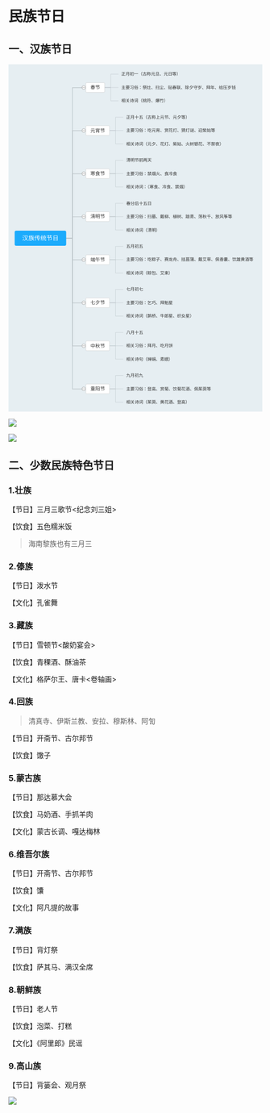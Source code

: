 # 民族节日

## 一、汉族节日

<div width="100%" style="overflow-x: auto;"> <svg id="kity_svg_11" xmlns="http://www.w3.org/2000/svg" xmlns:xlink="http://www.w3.org/1999/xlink" version="1.1" width="838" height="1146" style="background: rgb(230, 238, 242) none repeat scroll 0% 0%; visibility: visible;" viewBox="0 0 838 1146"><defs id="kity_defs_12"><linearGradient id="kity_linearGradient_23" x1="0" y1="0" x2="0" y2="1"><stop id="kity_stop_24" offset="0" stop-color="rgb(67, 188, 0)"></stop><stop id="kity_stop_25" offset="1" stop-color="rgb(67, 188, 0)"></stop></linearGradient><marker id="kity_marker_0" orient="auto" markerWidth="13" markerHeight="13" refX="12" refY="6"><path id="kity_path_1" fill="#3982fc" stroke="none" d="M2,2 L4,6 L2,11 L12,6 Z"></path></marker><g id="symbol-nwse-resize" style="cursor: pointer;"><path id="kity_path_3" fill="white" stroke="#ccc" d="M16,6A10,10,0,1,1,-4,6A10,10,0,1,1,16,6"></path><path id="kity_path_4" fill="#fdaa28" stroke="none" d="M11.3 12.4l-3.8-.5c-.4 0-.7-.3-.8-.7-.1-.4 0-.8.2-1l.8-.8-4.2-4.2-.8.8c-.2.2-.4.3-.7.3-.5 0-.9-.4-1-.9L.5 1.6c0-.3.1-.6.2-.8.2-.2.5-.3.7-.3h.1l3.8.5c.4 0 .7.3.8.7.1.4 0 .8-.2 1l-.8.8 4.2 4.2.8-.8c.2-.2.4-.3.7-.3.5 0 .9.4 1 .9l.5 3.8c0 .3-.1.6-.2.8-.2.2-.5.3-.7.3h-.1"></path></g></defs><g id="kity_g_13"><g id="minder1" text-rendering="geometricPrecision"><g id="minder_connect_group1" stroke-linecap="round"><path id="kity_path_39" fill="none" stroke="#bdc5c9" stroke-width="2" d="M106,574h105v-497H256"></path><path id="kity_path_41" fill="none" stroke="#bdc5c9" stroke-width="1" d="M317.5,76.5h20v-44H362.5"></path><path id="kity_path_43" fill="none" stroke="#bdc5c9" stroke-width="1" d="M317.5,76.5h20v0H362.5"></path><path id="kity_path_45" fill="none" stroke="#bdc5c9" stroke-width="1" d="M317.5,76.5h20v44H362.5"></path><path id="kity_path_47" fill="none" stroke="#bdc5c9" stroke-width="2" d="M106,574h105v-355H256"></path><path id="kity_path_49" fill="none" stroke="#bdc5c9" stroke-width="1" d="M333.5,218.5h20v-44H378.5"></path><path id="kity_path_51" fill="none" stroke="#bdc5c9" stroke-width="1" d="M333.5,218.5h20v0H378.5"></path><path id="kity_path_53" fill="none" stroke="#bdc5c9" stroke-width="1" d="M333.5,218.5h20v44H378.5"></path><path id="kity_path_55" fill="none" stroke="#bdc5c9" stroke-width="2" d="M106,574h105v-213H256"></path><path id="kity_path_57" fill="none" stroke="#bdc5c9" stroke-width="1" d="M333.5,360.5h20v-44H378.5"></path><path id="kity_path_59" fill="none" stroke="#bdc5c9" stroke-width="1" d="M333.5,360.5h20v0H378.5"></path><path id="kity_path_61" fill="none" stroke="#bdc5c9" stroke-width="1" d="M333.5,360.5h20v44H378.5"></path><path id="kity_path_63" fill="none" stroke="#bdc5c9" stroke-width="2" d="M106,574h105v-71H256"></path><path id="kity_path_65" fill="none" stroke="#bdc5c9" stroke-width="1" d="M333.5,502.5h20v-44H378.5"></path><path id="kity_path_67" fill="none" stroke="#bdc5c9" stroke-width="1" d="M333.5,502.5h20v0H378.5"></path><path id="kity_path_69" fill="none" stroke="#bdc5c9" stroke-width="1" d="M333.5,502.5h20v44H378.5"></path><path id="kity_path_71" fill="none" stroke="#bdc5c9" stroke-width="2" d="M106,574h105v71H256"></path><path id="kity_path_73" fill="none" stroke="#bdc5c9" stroke-width="1" d="M333.5,644.5h20v-44H378.5"></path><path id="kity_path_75" fill="none" stroke="#bdc5c9" stroke-width="1" d="M333.5,644.5h20v0H378.5"></path><path id="kity_path_77" fill="none" stroke="#bdc5c9" stroke-width="1" d="M333.5,644.5h20v44H378.5"></path><path id="kity_path_79" fill="none" stroke="#bdc5c9" stroke-width="2" d="M106,574h105v213H256"></path><path id="kity_path_81" fill="none" stroke="#bdc5c9" stroke-width="1" d="M333.5,786.5h20v-44H378.5"></path><path id="kity_path_83" fill="none" stroke="#bdc5c9" stroke-width="1" d="M333.5,786.5h20v0H378.5"></path><path id="kity_path_85" fill="none" stroke="#bdc5c9" stroke-width="1" d="M333.5,786.5h20v44H378.5"></path><path id="kity_path_87" fill="none" stroke="#bdc5c9" stroke-width="2" d="M106,574h105v355H256"></path><path id="kity_path_89" fill="none" stroke="#bdc5c9" stroke-width="1" d="M333.5,928.5h20v-44H378.5"></path><path id="kity_path_91" fill="none" stroke="#bdc5c9" stroke-width="1" d="M333.5,928.5h20v0H378.5"></path><path id="kity_path_93" fill="none" stroke="#bdc5c9" stroke-width="1" d="M333.5,928.5h20v44H378.5"></path><path id="kity_path_95" fill="none" stroke="#bdc5c9" stroke-width="2" d="M106,574h105v497H256"></path><path id="kity_path_97" fill="none" stroke="#bdc5c9" stroke-width="1" d="M333.5,1070.5h20v-44H378.5"></path><path id="kity_path_99" fill="none" stroke="#bdc5c9" stroke-width="1" d="M333.5,1070.5h20v0H378.5"></path><path id="kity_path_101" fill="none" stroke="#bdc5c9" stroke-width="1" d="M333.5,1070.5h20v44H378.5"></path></g><g id="minder_generalize_group1"></g><g id="minder_rel_line_group1"></g><g id="minder_node1"><path id="kity_path_302" fill="rgba(0, 0, 0, .25)" stroke="none" d="M29.5,553.5h160a5,5,0,0,1,5,5v40a5,5,0,0,1,-5,5h-160a5,5,0,0,1,-5,-5v-40a5,5,0,0,1,5,-5z" display="none"></path><path id="node_outline1" fill="#1cabfc" stroke="transparent" d="M25.5,548.5h160a5,5,0,0,1,5,5v40a5,5,0,0,1,-5,5h-160a5,5,0,0,1,-5,-5v-40a5,5,0,0,1,5,-5z" stroke-width="0"></path><g id="node_text1" fill="#fff"><text id="kity_text_30" text-rendering="inherit" font-size="20" dy="1em" y="560.2999877929688" x="45.5">汉族传统节日 </text></g></g><g id="kity_g_17" display="none"><path id="kity_path_18" fill="none" stroke="none" d="M45.5,573.5h0v0h0z"></path></g><g id="kity_g_19"><path id="kity_path_20" fill="none" stroke="none" d="M45.5,573.5h0v0h0z"></path><path id="kity_path_21" fill="none" stroke="none"></path></g><g id="minder_node2"><path id="kity_path_294" fill="rgba(0, 0, 0, .25)" stroke="none" d="M269.5,68.5h42a5,5,0,0,1,5,5v16a5,5,0,0,1,-5,5h-42a5,5,0,0,1,-5,-5v-16a5,5,0,0,1,5,-5z" display="none"></path><g id="node_expander4" style="cursor: pointer;"><path id="kity_path_208" fill="white" stroke="gray" d="M254.5,76.5A6,6,0,1,1,242.5,76.5A6,6,0,1,1,254.5,76.5"></path><path id="kity_path_209" fill="none" stroke="gray" d="M244,76.5L253,76.5"></path></g><path id="node_outline5" fill="#fff" stroke="#ccc" d="M258.5,60.5h56a3,3,0,0,1,3,3v26a3,3,0,0,1,-3,3h-56a3,3,0,0,1,-3,-3v-26a3,3,0,0,1,3,-3z" stroke-width="1"></path><g id="node_text5" fill="#333"><text id="kity_text_109" text-rendering="inherit" font-size="16" dy="1em" y="65.94000244140625" x="270.5">春节</text></g></g><g id="minder_node3"><g id="node_expander1" style="cursor: pointer;" display="none"><path id="kity_path_199" fill="white" stroke="gray" d="M362.5,32.5A6,6,0,1,1,350.5,32.5A6,6,0,1,1,362.5,32.5"></path><path id="kity_path_200" fill="none" stroke="gray"></path></g><path id="node_outline2" fill="none" stroke="none" d="M367.5,20.5h206a5,5,0,0,1,5,5v14a5,5,0,0,1,-5,5h-206a5,5,0,0,1,-5,-5v-14a5,5,0,0,1,5,-5z" stroke-width="0"></path><g id="node_text2" fill="#333"><text id="kity_text_103" text-rendering="inherit" font-size="14" dy="1em" y="23.260009765625" x="372.5">正月初一（古称元旦、元日等）</text></g></g><g id="minder_node4"><g id="node_expander2" style="cursor: pointer;" display="none"><path id="kity_path_202" fill="white" stroke="gray" d="M362.5,76.5A6,6,0,1,1,350.5,76.5A6,6,0,1,1,362.5,76.5"></path><path id="kity_path_203" fill="none" stroke="gray"></path></g><path id="node_outline3" fill="none" stroke="none" d="M367.5,64.5h388a5,5,0,0,1,5,5v14a5,5,0,0,1,-5,5h-388a5,5,0,0,1,-5,-5v-14a5,5,0,0,1,5,-5z" stroke-width="0"></path><g id="node_text3" fill="#333"><text id="kity_text_105" text-rendering="inherit" font-size="14" dy="1em" y="67.260009765625" x="372.5">主要习俗：祭灶、扫尘、贴春联、除夕守岁、拜年、给压岁钱</text></g></g><g id="minder_node5"><g id="node_expander3" style="cursor: pointer;" display="none"><path id="kity_path_205" fill="white" stroke="gray" d="M362.5,120.5A6,6,0,1,1,350.5,120.5A6,6,0,1,1,362.5,120.5"></path><path id="kity_path_206" fill="none" stroke="gray"></path></g><path id="node_outline4" fill="none" stroke="none" d="M367.5,108.5h164a5,5,0,0,1,5,5v14a5,5,0,0,1,-5,5h-164a5,5,0,0,1,-5,-5v-14a5,5,0,0,1,5,-5z" stroke-width="0"></path><g id="node_text4" fill="#333"><text id="kity_text_107" text-rendering="inherit" font-size="14" dy="1em" y="111.260009765625" x="372.5">相关诗词（桃符、爆竹）</text></g></g><g id="minder_node6"><path id="kity_path_295" fill="rgba(0, 0, 0, .25)" stroke="none" d="M269.5,210.5h58a5,5,0,0,1,5,5v16a5,5,0,0,1,-5,5h-58a5,5,0,0,1,-5,-5v-16a5,5,0,0,1,5,-5z" display="none"></path><g id="node_expander8" style="cursor: pointer;"><path id="kity_path_220" fill="white" stroke="gray" d="M254.5,218.5A6,6,0,1,1,242.5,218.5A6,6,0,1,1,254.5,218.5"></path><path id="kity_path_221" fill="none" stroke="gray" d="M244,218.5L253,218.5"></path></g><path id="node_outline9" fill="#fff" stroke="#ccc" d="M258.5,202.5h72a3,3,0,0,1,3,3v26a3,3,0,0,1,-3,3h-72a3,3,0,0,1,-3,-3v-26a3,3,0,0,1,3,-3z" stroke-width="1"></path><g id="node_text9" fill="#333"><text id="kity_text_117" text-rendering="inherit" font-size="16" dy="1em" y="207.94000244140625" x="270.5">元宵节</text></g></g><g id="minder_node7"><g id="node_expander5" style="cursor: pointer;" display="none"><path id="kity_path_211" fill="white" stroke="gray" d="M378.5,174.5A6,6,0,1,1,366.5,174.5A6,6,0,1,1,378.5,174.5"></path><path id="kity_path_212" fill="none" stroke="gray"></path></g><path id="node_outline6" fill="none" stroke="none" d="M383.5,162.5h220a5,5,0,0,1,5,5v14a5,5,0,0,1,-5,5h-220a5,5,0,0,1,-5,-5v-14a5,5,0,0,1,5,-5z" stroke-width="0"></path><g id="node_text6" fill="#333"><text id="kity_text_111" text-rendering="inherit" font-size="14" dy="1em" y="165.260009765625" x="388.5">正月十五（古称上元节、元夕等）</text></g></g><g id="minder_node8"><g id="node_expander6" style="cursor: pointer;" display="none"><path id="kity_path_214" fill="white" stroke="gray" d="M378.5,218.5A6,6,0,1,1,366.5,218.5A6,6,0,1,1,378.5,218.5"></path><path id="kity_path_215" fill="none" stroke="gray"></path></g><path id="node_outline7" fill="none" stroke="none" d="M383.5,206.5h304a5,5,0,0,1,5,5v14a5,5,0,0,1,-5,5h-304a5,5,0,0,1,-5,-5v-14a5,5,0,0,1,5,-5z" stroke-width="0"></path><g id="node_text7" fill="#333"><text id="kity_text_113" text-rendering="inherit" font-size="14" dy="1em" y="209.260009765625" x="388.5">主要习俗：吃元宵、赏花灯、猜灯谜、迎紫姑等</text></g></g><g id="minder_node9"><g id="node_expander7" style="cursor: pointer;" display="none"><path id="kity_path_217" fill="white" stroke="gray" d="M378.5,262.5A6,6,0,1,1,366.5,262.5A6,6,0,1,1,378.5,262.5"></path><path id="kity_path_218" fill="none" stroke="gray"></path></g><path id="node_outline8" fill="none" stroke="none" d="M383.5,250.5h332a5,5,0,0,1,5,5v14a5,5,0,0,1,-5,5h-332a5,5,0,0,1,-5,-5v-14a5,5,0,0,1,5,-5z" stroke-width="0"></path><g id="node_text8" fill="#333"><text id="kity_text_115" text-rendering="inherit" font-size="14" dy="1em" y="253.260009765625" x="388.5">相关诗词（元夕、花灯、紫姑、火树银花、不禁夜）</text></g></g><g id="minder_node10"><path id="kity_path_296" fill="rgba(0, 0, 0, .25)" stroke="none" d="M269.5,352.5h58a5,5,0,0,1,5,5v16a5,5,0,0,1,-5,5h-58a5,5,0,0,1,-5,-5v-16a5,5,0,0,1,5,-5z" display="none"></path><g id="node_expander12" style="cursor: pointer;"><path id="kity_path_232" fill="white" stroke="gray" d="M254.5,360.5A6,6,0,1,1,242.5,360.5A6,6,0,1,1,254.5,360.5"></path><path id="kity_path_233" fill="none" stroke="gray" d="M244,360.5L253,360.5"></path></g><path id="node_outline13" fill="#fff" stroke="#ccc" d="M258.5,344.5h72a3,3,0,0,1,3,3v26a3,3,0,0,1,-3,3h-72a3,3,0,0,1,-3,-3v-26a3,3,0,0,1,3,-3z" stroke-width="1"></path><g id="node_text13" fill="#333"><text id="kity_text_125" text-rendering="inherit" font-size="16" dy="1em" y="349.94000244140625" x="270.5">寒食节</text></g></g><g id="minder_node11"><g id="node_expander9" style="cursor: pointer;" display="none"><path id="kity_path_223" fill="white" stroke="gray" d="M378.5,316.5A6,6,0,1,1,366.5,316.5A6,6,0,1,1,378.5,316.5"></path><path id="kity_path_224" fill="none" stroke="gray"></path></g><path id="node_outline10" fill="none" stroke="none" d="M383.5,304.5h94a5,5,0,0,1,5,5v14a5,5,0,0,1,-5,5h-94a5,5,0,0,1,-5,-5v-14a5,5,0,0,1,5,-5z" stroke-width="0"></path><g id="node_text10" fill="#333"><text id="kity_text_119" text-rendering="inherit" font-size="14" dy="1em" y="307.260009765625" x="388.5">清明节前两天</text></g></g><g id="minder_node12"><g id="node_expander10" style="cursor: pointer;" display="none"><path id="kity_path_226" fill="white" stroke="gray" d="M378.5,360.5A6,6,0,1,1,366.5,360.5A6,6,0,1,1,378.5,360.5"></path><path id="kity_path_227" fill="none" stroke="gray"></path></g><path id="node_outline11" fill="none" stroke="none" d="M383.5,348.5h178a5,5,0,0,1,5,5v14a5,5,0,0,1,-5,5h-178a5,5,0,0,1,-5,-5v-14a5,5,0,0,1,5,-5z" stroke-width="0"></path><g id="node_text11" fill="#333"><text id="kity_text_121" text-rendering="inherit" font-size="14" dy="1em" y="351.260009765625" x="388.5">主要习俗：禁烟火、食冷食</text></g></g><g id="minder_node13"><g id="node_expander11" style="cursor: pointer;" display="none"><path id="kity_path_229" fill="white" stroke="gray" d="M378.5,404.5A6,6,0,1,1,366.5,404.5A6,6,0,1,1,378.5,404.5"></path><path id="kity_path_230" fill="none" stroke="gray"></path></g><path id="node_outline12" fill="none" stroke="none" d="M383.5,392.5h220a5,5,0,0,1,5,5v14a5,5,0,0,1,-5,5h-220a5,5,0,0,1,-5,-5v-14a5,5,0,0,1,5,-5z" stroke-width="0"></path><g id="node_text12" fill="#333"><text id="kity_text_123" text-rendering="inherit" font-size="14" dy="1em" y="395.260009765625" x="388.5">相关诗词：（寒食、冷食、禁烟）</text></g></g><g id="minder_node14"><path id="kity_path_297" fill="rgba(0, 0, 0, .25)" stroke="none" d="M269.5,494.5h58a5,5,0,0,1,5,5v16a5,5,0,0,1,-5,5h-58a5,5,0,0,1,-5,-5v-16a5,5,0,0,1,5,-5z" display="none"></path><g id="node_expander16" style="cursor: pointer;"><path id="kity_path_244" fill="white" stroke="gray" d="M254.5,502.5A6,6,0,1,1,242.5,502.5A6,6,0,1,1,254.5,502.5"></path><path id="kity_path_245" fill="none" stroke="gray" d="M244,502.5L253,502.5"></path></g><path id="node_outline17" fill="#fff" stroke="#ccc" d="M258.5,486.5h72a3,3,0,0,1,3,3v26a3,3,0,0,1,-3,3h-72a3,3,0,0,1,-3,-3v-26a3,3,0,0,1,3,-3z" stroke-width="1"></path><g id="node_text17" fill="#333"><text id="kity_text_133" text-rendering="inherit" font-size="16" dy="1em" y="491.94000244140625" x="270.5">清明节</text></g></g><g id="minder_node15"><g id="node_expander13" style="cursor: pointer;" display="none"><path id="kity_path_235" fill="white" stroke="gray" d="M378.5,458.5A6,6,0,1,1,366.5,458.5A6,6,0,1,1,378.5,458.5"></path><path id="kity_path_236" fill="none" stroke="gray"></path></g><path id="node_outline14" fill="none" stroke="none" d="M383.5,446.5h94a5,5,0,0,1,5,5v14a5,5,0,0,1,-5,5h-94a5,5,0,0,1,-5,-5v-14a5,5,0,0,1,5,-5z" stroke-width="0"></path><g id="node_text14" fill="#333"><text id="kity_text_127" text-rendering="inherit" font-size="14" dy="1em" y="449.260009765625" x="388.5">春分后十五日</text></g></g><g id="minder_node16"><g id="node_expander14" style="cursor: pointer;" display="none"><path id="kity_path_238" fill="white" stroke="gray" d="M378.5,502.5A6,6,0,1,1,366.5,502.5A6,6,0,1,1,378.5,502.5"></path><path id="kity_path_239" fill="none" stroke="gray"></path></g><path id="node_outline15" fill="none" stroke="none" d="M383.5,490.5h360a5,5,0,0,1,5,5v14a5,5,0,0,1,-5,5h-360a5,5,0,0,1,-5,-5v-14a5,5,0,0,1,5,-5z" stroke-width="0"></path><g id="node_text15" fill="#333"><text id="kity_text_129" text-rendering="inherit" font-size="14" dy="1em" y="493.260009765625" x="388.5">主要习俗：扫墓、戴柳、植树、踏青、荡秋千、放风筝等</text></g></g><g id="minder_node17"><g id="node_expander15" style="cursor: pointer;" display="none"><path id="kity_path_241" fill="white" stroke="gray" d="M378.5,546.5A6,6,0,1,1,366.5,546.5A6,6,0,1,1,378.5,546.5"></path><path id="kity_path_242" fill="none" stroke="gray"></path></g><path id="node_outline16" fill="none" stroke="none" d="M383.5,534.5h122a5,5,0,0,1,5,5v14a5,5,0,0,1,-5,5h-122a5,5,0,0,1,-5,-5v-14a5,5,0,0,1,5,-5z" stroke-width="0"></path><g id="node_text16" fill="#333"><text id="kity_text_131" text-rendering="inherit" font-size="14" dy="1em" y="537.260009765625" x="388.5">相关诗词（清明）</text></g></g><g id="minder_node18"><path id="kity_path_298" fill="rgba(0, 0, 0, .25)" stroke="none" d="M269.5,636.5h58a5,5,0,0,1,5,5v16a5,5,0,0,1,-5,5h-58a5,5,0,0,1,-5,-5v-16a5,5,0,0,1,5,-5z" display="none"></path><g id="node_expander20" style="cursor: pointer;"><path id="kity_path_256" fill="white" stroke="gray" d="M254.5,644.5A6,6,0,1,1,242.5,644.5A6,6,0,1,1,254.5,644.5"></path><path id="kity_path_257" fill="none" stroke="gray" d="M244,644.5L253,644.5"></path></g><path id="node_outline21" fill="#fff" stroke="#ccc" d="M258.5,628.5h72a3,3,0,0,1,3,3v26a3,3,0,0,1,-3,3h-72a3,3,0,0,1,-3,-3v-26a3,3,0,0,1,3,-3z" stroke-width="1"></path><g id="node_text21" fill="#333"><text id="kity_text_141" text-rendering="inherit" font-size="16" dy="1em" y="633.9400024414062" x="270.5">端午节</text></g></g><g id="minder_node19"><g id="node_expander17" style="cursor: pointer;" display="none"><path id="kity_path_247" fill="white" stroke="gray" d="M378.5,600.5A6,6,0,1,1,366.5,600.5A6,6,0,1,1,378.5,600.5"></path><path id="kity_path_248" fill="none" stroke="gray"></path></g><path id="node_outline18" fill="none" stroke="none" d="M383.5,588.5h66a5,5,0,0,1,5,5v14a5,5,0,0,1,-5,5h-66a5,5,0,0,1,-5,-5v-14a5,5,0,0,1,5,-5z" stroke-width="0"></path><g id="node_text18" fill="#333"><text id="kity_text_135" text-rendering="inherit" font-size="14" dy="1em" y="591.260009765625" x="388.5">五月初五</text></g></g><g id="minder_node20"><g id="node_expander18" style="cursor: pointer;" display="none"><path id="kity_path_250" fill="white" stroke="gray" d="M378.5,644.5A6,6,0,1,1,366.5,644.5A6,6,0,1,1,378.5,644.5"></path><path id="kity_path_251" fill="none" stroke="gray"></path></g><path id="node_outline19" fill="none" stroke="none" d="M383.5,632.5h430a5,5,0,0,1,5,5v14a5,5,0,0,1,-5,5h-430a5,5,0,0,1,-5,-5v-14a5,5,0,0,1,5,-5z" stroke-width="0"></path><g id="node_text19" fill="#333"><text id="kity_text_137" text-rendering="inherit" font-size="14" dy="1em" y="635.260009765625" x="388.5">主要习俗：吃粽子、赛龙舟、挂菖蒲、戴艾草、佩香囊、饮雄黄酒等</text></g></g><g id="minder_node21"><g id="node_expander19" style="cursor: pointer;" display="none"><path id="kity_path_253" fill="white" stroke="gray" d="M378.5,688.5A6,6,0,1,1,366.5,688.5A6,6,0,1,1,378.5,688.5"></path><path id="kity_path_254" fill="none" stroke="gray"></path></g><path id="node_outline20" fill="none" stroke="none" d="M383.5,676.5h164a5,5,0,0,1,5,5v14a5,5,0,0,1,-5,5h-164a5,5,0,0,1,-5,-5v-14a5,5,0,0,1,5,-5z" stroke-width="0"></path><g id="node_text20" fill="#333"><text id="kity_text_139" text-rendering="inherit" font-size="14" dy="1em" y="679.260009765625" x="388.5">相关诗词（粽包、艾束）</text></g></g><g id="minder_node22"><path id="kity_path_299" fill="rgba(0, 0, 0, .25)" stroke="none" d="M269.5,778.5h58a5,5,0,0,1,5,5v16a5,5,0,0,1,-5,5h-58a5,5,0,0,1,-5,-5v-16a5,5,0,0,1,5,-5z" display="none"></path><g id="node_expander24" style="cursor: pointer;"><path id="kity_path_268" fill="white" stroke="gray" d="M254.5,786.5A6,6,0,1,1,242.5,786.5A6,6,0,1,1,254.5,786.5"></path><path id="kity_path_269" fill="none" stroke="gray" d="M244,786.5L253,786.5"></path></g><path id="node_outline25" fill="#fff" stroke="#ccc" d="M258.5,770.5h72a3,3,0,0,1,3,3v26a3,3,0,0,1,-3,3h-72a3,3,0,0,1,-3,-3v-26a3,3,0,0,1,3,-3z" stroke-width="1"></path><g id="node_text25" fill="#333"><text id="kity_text_149" text-rendering="inherit" font-size="16" dy="1em" y="775.9400024414062" x="270.5">七夕节</text></g></g><g id="minder_node23"><g id="node_expander21" style="cursor: pointer;" display="none"><path id="kity_path_259" fill="white" stroke="gray" d="M378.5,742.5A6,6,0,1,1,366.5,742.5A6,6,0,1,1,378.5,742.5"></path><path id="kity_path_260" fill="none" stroke="gray"></path></g><path id="node_outline22" fill="none" stroke="none" d="M383.5,730.5h66a5,5,0,0,1,5,5v14a5,5,0,0,1,-5,5h-66a5,5,0,0,1,-5,-5v-14a5,5,0,0,1,5,-5z" stroke-width="0"></path><g id="node_text22" fill="#333"><text id="kity_text_143" text-rendering="inherit" font-size="14" dy="1em" y="733.260009765625" x="388.5">七月初七</text></g></g><g id="minder_node24"><g id="node_expander22" style="cursor: pointer;" display="none"><path id="kity_path_262" fill="white" stroke="gray" d="M378.5,786.5A6,6,0,1,1,366.5,786.5A6,6,0,1,1,378.5,786.5"></path><path id="kity_path_263" fill="none" stroke="gray"></path></g><path id="node_outline23" fill="none" stroke="none" d="M383.5,774.5h164a5,5,0,0,1,5,5v14a5,5,0,0,1,-5,5h-164a5,5,0,0,1,-5,-5v-14a5,5,0,0,1,5,-5z" stroke-width="0"></path><g id="node_text23" fill="#333"><text id="kity_text_145" text-rendering="inherit" font-size="14" dy="1em" y="777.260009765625" x="388.5">主要习俗：乞巧、拜魁星</text></g></g><g id="minder_node25"><g id="node_expander23" style="cursor: pointer;" display="none"><path id="kity_path_265" fill="white" stroke="gray" d="M378.5,830.5A6,6,0,1,1,366.5,830.5A6,6,0,1,1,378.5,830.5"></path><path id="kity_path_266" fill="none" stroke="gray"></path></g><path id="node_outline24" fill="none" stroke="none" d="M383.5,818.5h234a5,5,0,0,1,5,5v14a5,5,0,0,1,-5,5h-234a5,5,0,0,1,-5,-5v-14a5,5,0,0,1,5,-5z" stroke-width="0"></path><g id="node_text24" fill="#333"><text id="kity_text_147" text-rendering="inherit" font-size="14" dy="1em" y="821.260009765625" x="388.5">相关诗词（鹊桥、牛郎星、织女星）</text></g></g><g id="minder_node26"><path id="kity_path_300" fill="rgba(0, 0, 0, .25)" stroke="none" d="M269.5,920.5h58a5,5,0,0,1,5,5v16a5,5,0,0,1,-5,5h-58a5,5,0,0,1,-5,-5v-16a5,5,0,0,1,5,-5z" display="none"></path><g id="node_expander28" style="cursor: pointer;"><path id="kity_path_280" fill="white" stroke="gray" d="M254.5,928.5A6,6,0,1,1,242.5,928.5A6,6,0,1,1,254.5,928.5"></path><path id="kity_path_281" fill="none" stroke="gray" d="M244,928.5L253,928.5"></path></g><path id="node_outline29" fill="#fff" stroke="#ccc" d="M258.5,912.5h72a3,3,0,0,1,3,3v26a3,3,0,0,1,-3,3h-72a3,3,0,0,1,-3,-3v-26a3,3,0,0,1,3,-3z" stroke-width="1"></path><g id="node_text29" fill="#333"><text id="kity_text_157" text-rendering="inherit" font-size="16" dy="1em" y="917.9400024414062" x="270.5">中秋节</text></g></g><g id="minder_node27"><g id="node_expander25" style="cursor: pointer;" display="none"><path id="kity_path_271" fill="white" stroke="gray" d="M378.5,884.5A6,6,0,1,1,366.5,884.5A6,6,0,1,1,378.5,884.5"></path><path id="kity_path_272" fill="none" stroke="gray"></path></g><path id="node_outline26" fill="none" stroke="none" d="M383.5,872.5h66a5,5,0,0,1,5,5v14a5,5,0,0,1,-5,5h-66a5,5,0,0,1,-5,-5v-14a5,5,0,0,1,5,-5z" stroke-width="0"></path><g id="node_text26" fill="#333"><text id="kity_text_151" text-rendering="inherit" font-size="14" dy="1em" y="875.260009765625" x="388.5">八月十五</text></g></g><g id="minder_node28"><g id="node_expander26" style="cursor: pointer;" display="none"><path id="kity_path_274" fill="white" stroke="gray" d="M378.5,928.5A6,6,0,1,1,366.5,928.5A6,6,0,1,1,378.5,928.5"></path><path id="kity_path_275" fill="none" stroke="gray"></path></g><path id="node_outline27" fill="none" stroke="none" d="M383.5,916.5h164a5,5,0,0,1,5,5v14a5,5,0,0,1,-5,5h-164a5,5,0,0,1,-5,-5v-14a5,5,0,0,1,5,-5z" stroke-width="0"></path><g id="node_text27" fill="#333"><text id="kity_text_153" text-rendering="inherit" font-size="14" dy="1em" y="919.260009765625" x="388.5">相关习俗：拜月、吃月饼</text></g></g><g id="minder_node29"><g id="node_expander27" style="cursor: pointer;" display="none"><path id="kity_path_277" fill="white" stroke="gray" d="M378.5,972.5A6,6,0,1,1,366.5,972.5A6,6,0,1,1,378.5,972.5"></path><path id="kity_path_278" fill="none" stroke="gray"></path></g><path id="node_outline28" fill="none" stroke="none" d="M383.5,960.5h164a5,5,0,0,1,5,5v14a5,5,0,0,1,-5,5h-164a5,5,0,0,1,-5,-5v-14a5,5,0,0,1,5,-5z" stroke-width="0"></path><g id="node_text28" fill="#333"><text id="kity_text_155" text-rendering="inherit" font-size="14" dy="1em" y="963.260009765625" x="388.5">相关诗句（婵娟、素娥）</text></g></g><g id="minder_node30"><path id="kity_path_301" fill="rgba(0, 0, 0, .25)" stroke="none" d="M269.5,1062.5h58a5,5,0,0,1,5,5v16a5,5,0,0,1,-5,5h-58a5,5,0,0,1,-5,-5v-16a5,5,0,0,1,5,-5z" display="none"></path><g id="node_expander32" style="cursor: pointer;"><path id="kity_path_292" fill="white" stroke="gray" d="M254.5,1070.5A6,6,0,1,1,242.5,1070.5A6,6,0,1,1,254.5,1070.5"></path><path id="kity_path_293" fill="none" stroke="gray" d="M244,1070.5L253,1070.5"></path></g><path id="node_outline33" fill="#fff" stroke="#ccc" d="M258.5,1054.5h72a3,3,0,0,1,3,3v26a3,3,0,0,1,-3,3h-72a3,3,0,0,1,-3,-3v-26a3,3,0,0,1,3,-3z" stroke-width="1"></path><g id="node_text33" fill="#333"><text id="kity_text_165" text-rendering="inherit" font-size="16" dy="1em" y="1059.9400024414062" x="270.5">重阳节</text></g></g><g id="minder_node31"><g id="node_expander29" style="cursor: pointer;" display="none"><path id="kity_path_283" fill="white" stroke="gray" d="M378.5,1026.5A6,6,0,1,1,366.5,1026.5A6,6,0,1,1,378.5,1026.5"></path><path id="kity_path_284" fill="none" stroke="gray"></path></g><path id="node_outline30" fill="none" stroke="none" d="M383.5,1014.5h66a5,5,0,0,1,5,5v14a5,5,0,0,1,-5,5h-66a5,5,0,0,1,-5,-5v-14a5,5,0,0,1,5,-5z" stroke-width="0"></path><g id="node_text30" fill="#333"><text id="kity_text_159" text-rendering="inherit" font-size="14" dy="1em" y="1017.260009765625" x="388.5">九月初九</text></g></g><g id="minder_node32"><g id="node_expander30" style="cursor: pointer;" display="none"><path id="kity_path_286" fill="white" stroke="gray" d="M378.5,1070.5A6,6,0,1,1,366.5,1070.5A6,6,0,1,1,378.5,1070.5"></path><path id="kity_path_287" fill="none" stroke="gray"></path></g><path id="node_outline31" fill="none" stroke="none" d="M383.5,1058.5h290a5,5,0,0,1,5,5v14a5,5,0,0,1,-5,5h-290a5,5,0,0,1,-5,-5v-14a5,5,0,0,1,5,-5z" stroke-width="0"></path><g id="node_text31" fill="#333"><text id="kity_text_161" text-rendering="inherit" font-size="14" dy="1em" y="1061.260009765625" x="388.5">主要习俗：登高、赏菊、饮菊花酒、佩茱萸等</text></g></g><g id="minder_node33"><g id="node_expander31" style="cursor: pointer;" display="none"><path id="kity_path_289" fill="white" stroke="gray" d="M378.5,1114.5A6,6,0,1,1,366.5,1114.5A6,6,0,1,1,378.5,1114.5"></path><path id="kity_path_290" fill="none" stroke="gray"></path></g><path id="node_outline32" fill="none" stroke="none" d="M383.5,1102.5h220a5,5,0,0,1,5,5v14a5,5,0,0,1,-5,5h-220a5,5,0,0,1,-5,-5v-14a5,5,0,0,1,5,-5z" stroke-width="0"></path><g id="node_text32" fill="#333"><text id="kity_text_163" text-rendering="inherit" font-size="14" dy="1em" y="1105.260009765625" x="388.5">相关诗词（茱萸、黄花酒、登高）</text></g></g></g></g></svg></div>



![](https://tcs-ga.teambition.net/storage/111q5965d62dee44239f11ad1537236fd45c?Signature=eyJhbGciOiJIUzI1NiIsInR5cCI6IkpXVCJ9.eyJBcHBJRCI6IjU5Mzc3MGZmODM5NjMyMDAyZTAzNThmMSIsIl9hcHBJZCI6IjU5Mzc3MGZmODM5NjMyMDAyZTAzNThmMSIsIl9vcmdhbml6YXRpb25JZCI6IiIsImV4cCI6MTU4MjI2ODIxNCwiaWF0IjoxNTgxNjYzNDE0LCJyZXNvdXJjZSI6Ii9zdG9yYWdlLzExMXE1OTY1ZDYyZGVlNDQyMzlmMTFhZDE1MzcyMzZmZDQ1YyJ9.zWJDXRFJz4zLRi3NTX4v0UgCFODTujFcfvsd_9Lno6k&download=image.png "")

![](https://tcs-ga.teambition.net/storage/111q61bc5ccfe20df40347090099a11d4f3e?Signature=eyJhbGciOiJIUzI1NiIsInR5cCI6IkpXVCJ9.eyJBcHBJRCI6IjU5Mzc3MGZmODM5NjMyMDAyZTAzNThmMSIsIl9hcHBJZCI6IjU5Mzc3MGZmODM5NjMyMDAyZTAzNThmMSIsIl9vcmdhbml6YXRpb25JZCI6IiIsImV4cCI6MTU4MjI2ODIxNCwiaWF0IjoxNTgxNjYzNDE0LCJyZXNvdXJjZSI6Ii9zdG9yYWdlLzExMXE2MWJjNWNjZmUyMGRmNDAzNDcwOTAwOTlhMTFkNGYzZSJ9.DfFibr-NkG5aEaonECT_XG0Zqm-kVZsbB21GQ8LhSMo&download=image.png "")

## 二、少数民族特色节日

### 1.壮族

【节日】三月三歌节<纪念刘三姐>

【饮食】五色糯米饭

> 海南黎族也有三月三

### 2.傣族

【节日】泼水节

【文化】孔雀舞

### 3.藏族

【节日】雪顿节<酸奶宴会>

【饮食】青稞酒、酥油茶

【文化】格萨尔王、唐卡<卷轴画>

### 4.回族

> 清真寺、伊斯兰教、安拉、穆斯林、阿訇

【节日】开斋节、古尔邦节

【饮食】馓子

### 5.蒙古族

【节日】那达慕大会

【饮食】马奶酒、手抓羊肉

【文化】蒙古长调、嘎达梅林

### 6.维吾尔族

【节日】开斋节、古尔邦节

【饮食】馕

【文化】阿凡提的故事

### 7.满族

【节日】背灯祭

【饮食】萨其马、满汉全席

### 8.朝鲜族

【节日】老人节

【饮食】泡菜、打糕

【文化】《阿里郎》民谣

### 9.高山族

【节日】背篓会、观月祭

![](https://tcs-ga.teambition.net/storage/111q18fd1b328206f88c5f8a40ba8fdcd5c4?Signature=eyJhbGciOiJIUzI1NiIsInR5cCI6IkpXVCJ9.eyJBcHBJRCI6IjU5Mzc3MGZmODM5NjMyMDAyZTAzNThmMSIsIl9hcHBJZCI6IjU5Mzc3MGZmODM5NjMyMDAyZTAzNThmMSIsIl9vcmdhbml6YXRpb25JZCI6IiIsImV4cCI6MTU4MjI2ODIxNCwiaWF0IjoxNTgxNjYzNDE0LCJyZXNvdXJjZSI6Ii9zdG9yYWdlLzExMXExOGZkMWIzMjgyMDZmODhjNWY4YTQwYmE4ZmRjZDVjNCJ9.IR2vkSz4R2qE-Ec3jHK0JBSjPfIBV3R2yMh2rrvKFOA&download=image.png "")


